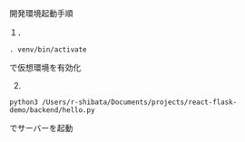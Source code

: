 開発環境起動手順

１．
```
. venv/bin/activate
```
で仮想環境を有効化

2.
```
python3 /Users/r-shibata/Documents/projects/react-flask-demo/backend/hello.py
```
でサーバーを起動


